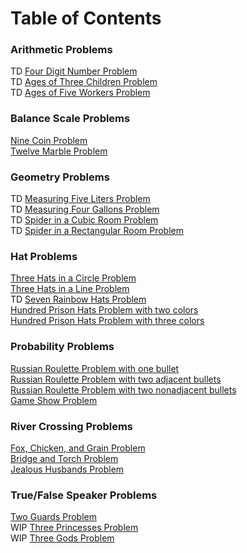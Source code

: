 # Table of Contents

### Arithmetic Problems

TD [Four Digit Number Problem](problems/four_digit_number_problem.md)  
TD [Ages of Three Children Problem](problems/ages_of_three_children_problem.md)  
TD [Ages of Five Workers Problem](problems/ages_of_five_workers_problem.md)  

### Balance Scale Problems

[Nine Coin Problem](problems/nine_coin_problem.md)  
[Twelve Marble Problem](problems/twelve_marble_problem.md)  

### Geometry Problems

TD [Measuring Five Liters Problem](problems/measuring_five_liters_problem.md)  
TD [Measuring Four Gallons Problem](problems/measuring_four_gallons_problem.md)  
TD [Spider in a Cubic Room Problem](problems/spider_in_cubic_room_problem.md)  
TD [Spider in a Rectangular Room Problem](problems/spider_in_rectangular_room_problem.md)  

### Hat Problems

[Three Hats in a Circle Problem](problems/three_hats_in_circle_problem.md)  
[Three Hats in a Line Problem](problems/three_hats_in_line_problem.md)  
TD [Seven Rainbow Hats Problem](problems/seven_rainbow_hats_problem.md)  
[Hundred Prison Hats Problem with two colors](problems/hundred_prison_hats_two_colors_problem.md)  
[Hundred Prison Hats Problem with three colors](problems/hundred_prison_hats_three_colors_problem.md)  

### Probability Problems

[Russian Roulette Problem with one bullet](problems/russian_roulette_one_bullet_problem.md)  
[Russian Roulette Problem with two adjacent bullets](problems/russian_roulette_two_adjacent_bullets_problem.md)  
[Russian Roulette Problem with two nonadjacent bullets](problems/russian_roulette_two_nonadjacent_bullets_problem.md)  
[Game Show Problem](problems/game_show_problem.md)  

### River Crossing Problems

[Fox, Chicken, and Grain Problem](problems/fox_chicken_grain_problem.md)  
[Bridge and Torch Problem](problems/bridge_and_torch_problem.md)  
[Jealous Husbands Problem](problems/jealous_husbands_problem.md)  

### True/False Speaker Problems

[Two Guards Problem](problems/two_guards_problem.md)  
WIP [Three Princesses Problem](problems/three_princesses_problem.md)  
WIP [Three Gods Problem](problems/three_gods_problem.md)  

